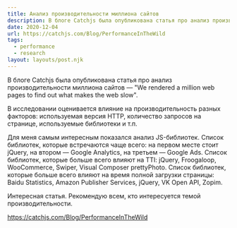 ```yaml
---
title: Анализ производительности миллиона сайтов
description: В блоге Catchjs была опубликована статья про анализ производительности миллиона сайтов
date: 2020-12-04
url: https://catchjs.com/Blog/PerformanceInTheWild
tags:
  - performance
  - research
layout: layouts/post.njk
---
```

В блоге Catchjs была опубликована статья про анализ производительности миллиона сайтов — "We rendered a million web pages to find out what makes the web slow".

В исследовании оценивается влияние на производительность разных факторов: используемая версия HTTP, количество запросов на странице, используемые библиотеки и т.п.

Для меня самым интересным показался анализ JS-библиотек. Список библиотек, которые встречаются чаще всего: на первом месте стоит jQuery, на втором — Google Analytics, на третьем — Google Ads. Список библиотек, которые больше всего влияют на TTI: jQuery, Froogaloop, WooCommerce, Swiper, Visual Composer prettyPhoto. Список библиотек, которые больше всего влияют на время полной загрузки страницы: Baidu Statistics, Amazon Publisher Services, jQuery, VK Open API, Zopim.

Интересная статья. Рекомендую всем, кто интересуется темой производительности.

https://catchjs.com/Blog/PerformanceInTheWild

